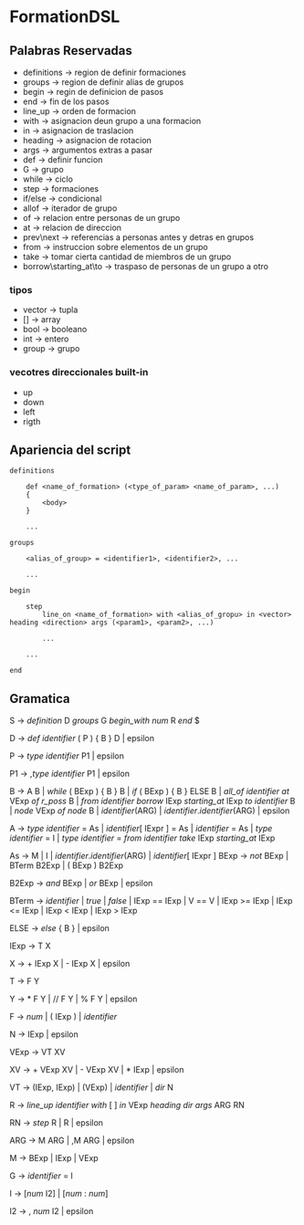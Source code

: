 # FormationDSL

## Palabras Reservadas

- definitions -> region de definir formaciones
- groups -> region de definir alias de grupos
- begin -> regin de definicion de pasos
- end -> fin de los pasos
- line_up -> orden de formacion
- with -> asignacion deun grupo a una formacion
- in -> asignacion de traslacion
- heading -> asignacion de rotacion
- args -> argumentos extras a pasar
- def -> definir funcion
- G -> grupo
- while -> ciclo
- step -> formaciones
- if/else -> condicional
- allof -> iterador de grupo
- of -> relacion entre personas de un grupo
- at -> relacion de direccion
- prev\next -> referencias a personas antes y detras en grupos
- from -> instruccion sobre elementos de un grupo
- take -> tomar cierta cantidad de miembros de un grupo
- borrow\starting_at\to -> traspaso de personas de un grupo a otro

### tipos

- vector -> tupla
- [] -> array
- bool -> booleano
- int -> entero
- group -> grupo

### vecotres direccionales built-in

- up
- down
- left
- rigth

## Apariencia del script

```
definitions

    def <name_of_formation> (<type_of_param> <name_of_param>, ...)
    {   
        <body>
    }

    ...

groups 

    <alias_of_group> = <identifier1>, <identifier2>, ... 

    ...

begin 

    step 
        line_on <name_of_formation> with <alias_of_gropu> in <vector> heading <direction> args (<param1>, <param2>, ...)

        ...

    ...

end
```

## Gramatica

S -> *definition* D *groups* G *begin_with* *num* R *end* $

D -> *def* *identifier* ( P ) { B } D | epsilon

P -> *type* *identifier* P1 | epsilon

P1 -> ,*type* *identifier* P1 | epsilon

B -> A B | *while* ( BExp ) { B } B | *if* ( BExp ) { B } ELSE B | *all_of* *identifier* *at* VExp *of* *r_poss* B | *from* *identifier* *borrow* IExp *starting_at* IExp *to* *identifier* B | *node* VExp *of* *node* B | *identifier*(ARG) | *identifier*.*identifier*(ARG) | epsilon

A -> *type* *identifier* = As | *identifier*[ IExpr ] = As  | *identifier* = As | *type* *identifier* = I | *type* *identifier* = *from* *identifier* *take* IExp *starting_at* IExp

As -> M | I | *identifier*.*identifier*(ARG) | *identifier*[ IExpr ]
BExp ->  *not* BExp | BTerm B2Exp | ( BExp ) B2Exp

B2Exp -> *and* BExp | *or* BExp | epsilon

BTerm -> *identifier* | *true* | *false* | IExp == IExp | V == V | IExp >= IExp | IExp <= IExp | IExp < IExp | IExp > IExp

ELSE -> *else* { B } | epsilon

IExp -> T X

X -> + IExp X | - IExp X | epsilon

T -> F Y

Y -> * F Y | // F Y | % F Y | epsilon

F -> *num* | ( IExp ) | *identifier*

N -> IExp | epsilon

VExp -> VT XV

XV -> + VExp XV | - VExp XV | * IExp |  epsilon

VT -> (IExp, IExp) | (VExp) | *identifier* | *dir* N

R -> *line_up* *identifier* *with* [ ] *in* VExp *heading* *dir* *args* ARG RN

RN -> *step* R | R | epsilon

ARG -> M ARG | ,M ARG | epsilon

M -> BExp | IExp | VExp

G -> *identifier* = I

I -> [*num* I2] | [*num* : *num*]

I2 -> , *num* I2 | epsilon
